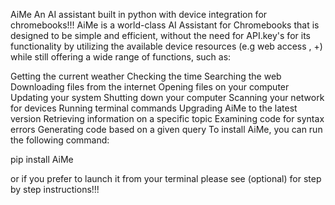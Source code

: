 AiMe
An AI assistant built in python with device integration for chromebooks!!! AiMe is a world-class AI Assistant for Chromebooks that is designed to be simple and efficient, without the need for API.key's for its functionality by utilizing the available device resources (e.g web access , +) while still offering a wide range of functions, such as:

Getting the current weather
Checking the time
Searching the web
Downloading files from the internet
Opening files on your computer
Updating your system
Shutting down your computer
Scanning your network for devices
Running terminal commands
Upgrading AiMe to the latest version
Retrieving information on a specific topic
Examining code for syntax errors
Generating code based on a given query
To install AiMe, you can run the following command:

pip install AiMe

or if you prefer to launch it from your terminal please see (optional) for step by step instructions!!!
